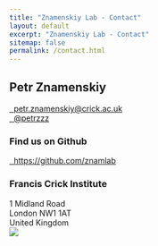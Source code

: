 ```yaml
---
title: "Znamenskiy Lab - Contact"
layout: default
excerpt: "Znamenskiy Lab - Contact"
sitemap: false
permalink: /contact.html
---
```


<div class="col-sm-6 text-center">
<h2>Petr Znamenskiy</h2>
<p>
<a href="mailto:petr.znamenskiy@crick.ac.uk"><i class="fas fa-envelope fa-fw"></i>&nbsp; petr.znamenskiy@crick.ac.uk</a><br />
<a href="https://twitter.com/petrzzz"><i class="fab fa-twitter"></i>&nbsp; @petrzzz</a>
</p>
</div>

<div class="col-sm-6 text-center my-auto">
<h3>Find us on Github</h3>
<p><a href="https://github.com/znamlab">
<i class="fab fa-github"></i>&nbsp; https://github.com/znamlab</a></p>
</div>

<div class="col-sm-6 my-auto text-center">
<h3>Francis Crick Institute</h3>
1 Midland Road <br />
London NW1 1AT <br />
United Kingdom <br />
</div>

<div class="col-sm-6 text-center">
<img class="img-fluid" src="{{ site.url }}{{ site.baseurl }}/images/carousel/crick_exterior.jpg">
</div>
